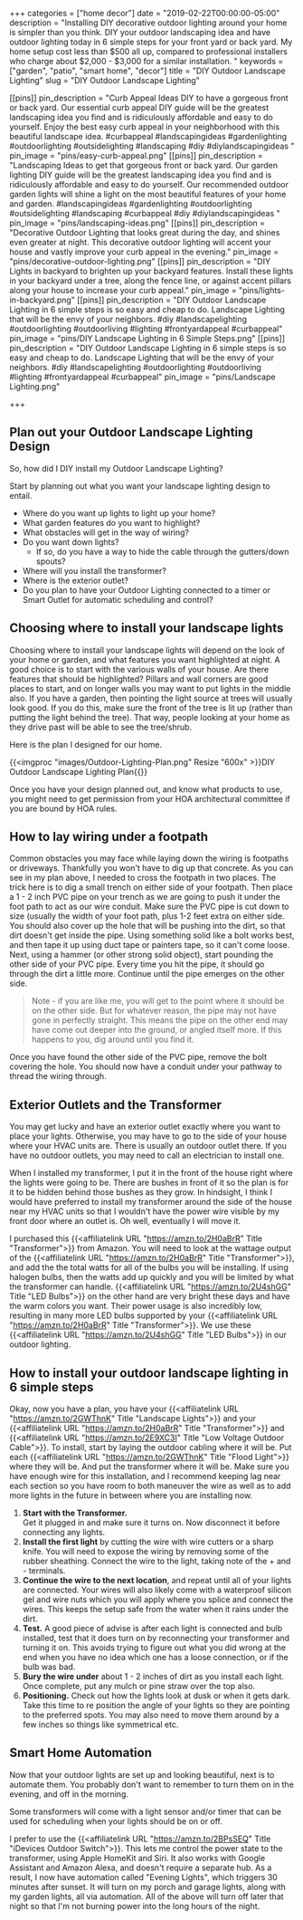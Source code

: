 +++
categories = ["home decor"]
date = "2019-02-22T00:00:00-05:00"
description = "Installing DIY decorative outdoor lighting around your home is simpler than you think.  DIY your outdoor landscaping idea and have outdoor lighting today in 6 simple steps for your front yard or back yard.  My home setup cost less than $500 all up, compared to professional installers who charge about $2,000 - $3,000 for a similar installation. "
keywords = ["garden", "patio", "smart home", "decor"]
title = "DIY Outdoor Landscape Lighting"
slug = "DIY Outdoor Landscape Lighting"

[[pins]]
pin_description = "Curb Appeal Ideas DIY to have a gorgeous front or back yard.  Our essential curb appeal DIY guide will be the greatest landscaping idea you find and is ridiculously affordable and easy to do yourself. Enjoy the best easy curb appeal in your neighborhood with this beautiful landscape idea. #curbappeal #landscapingideas #gardenlighting #outdoorlighting #outsidelighting #landscaping  #diy #diylandscapingideas  "
pin_image = "pins/easy-curb-appeal.png"
[[pins]]
pin_description = "Landscaping Ideas to get that gorgeous front or back yard.  Our garden lighting DIY guide will be the greatest landscaping idea you find and is ridiculously affordable and easy to do yourself. Our recommended outdoor garden lights will shine a light on the most beautiful features of your home and garden. #landscapingideas #gardenlighting #outdoorlighting #outsidelighting #landscaping #curbappeal #diy #diylandscapingideas  "
pin_image = "pins/landscaping-ideas.png"
[[pins]]
pin_description = "Decorative Outdoor Lighting that looks great during the day, and shines even greater at night.  This decorative outdoor lighting will accent your house and vastly improve your curb appeal in the evening."
pin_image = "pins/decorative-outdoor-lighting.png"
[[pins]]
pin_description = "DIY Lights in backyard to brighten up your backyard features.  Install these lights in your backyard under a tree, along the fence line, or against accent pillars along your house to increase your curb appeal."
pin_image = "pins/lights-in-backyard.png"
[[pins]]
pin_description = "DIY Outdoor Landscape Lighting in 6 simple steps is so easy and cheap to do. Landscape Lighting that will be the envy of your neighbors. #diy #landscapelighting #outdoorlighting #outdoorliving #lighting #frontyardappeal #curbappeal"
pin_image = "pins/DIY Landscape Lighting in 6 Simple Steps.png"
[[pins]]
pin_description = "DIY Outdoor Landscape Lighting in 6 simple steps is so easy and cheap to do. Landscape Lighting that will be the envy of your neighbors. #diy #landscapelighting #outdoorlighting #outdoorliving #lighting #frontyardappeal #curbappeal"
pin_image = "pins/Landscape Lighting.png"

+++
## Plan out your Outdoor Landscape Lighting Design

So, how did I DIY install my Outdoor Landscape Lighting?

Start by planning out what you want your landscape lighting design to entail.

* Where do you want up lights to light up your home?
* What garden features do you want to highlight?
* What obstacles will get in the way of wiring?
* Do you want down lights?
  * If so, do you have a way to hide the cable through the gutters/down spouts?
* Where will you install the transformer?
* Where is the exterior outlet?
* Do you plan to have your Outdoor Lighting connected to a timer or Smart Outlet for automatic scheduling and control?

## Choosing where to install your landscape lights

Choosing where to install your landscape lights will depend on the look of your home or garden, and what features you want highlighted at night.  A good choice is to start with the various walls of your house.  Are there features that should be highlighted?  Pillars and wall corners are good places to start, and on longer walls you may want to put lights in the middle also.  If you have a garden, then pointing the light source at trees will usually look good.  If you do this, make sure the front of the tree is lit up (rather than putting the light behind the tree).  That way, people looking at your home as they drive past will be able to see the tree/shrub.

Here is the plan I designed for our home.

{{<imgproc "images/Outdoor-Lighting-Plan.png" Resize "600x" >}}DIY Outdoor Landscape Lighting Plan{{</imgproc>}}

Once you have your design planned out, and know what products to use, you might need to get permission from your HOA architectural committee if you are bound by HOA rules.

## How to lay wiring under a footpath

Common obstacles you may face while laying down the wiring is footpaths or driveways.  Thankfully you won't have to dig up that concrete.  As you can see in my plan above, I needed to cross the footpath in two places.  The trick here is to dig a small trench on either side of your footpath.  Then place a 1 - 2 inch PVC pipe on your trench as we are going to push it under the foot path to act as our wire conduit.  Make sure the PVC pipe is cut down to size (usually the width of your foot path, plus 1-2 feet extra on either side. You should also cover up the hole that will be pushing into the dirt, so that dirt doesn't get inside the pipe.  Using something solid like a bolt works best, and then tape it up using duct tape or painters tape, so it can't come loose.  Next, using a hammer (or other strong solid object), start pounding the other side of your PVC pipe.  Every time you hit the pipe, it should go through the dirt a little more.  Continue until the pipe emerges on the other side.

> Note - if you are like me, you will get to the point where it should be on the other side.  But for whatever reason, the pipe may not have gone in perfectly straight.  This means the pipe on the other end may have come out deeper into the ground, or angled itself more.  If this happens to you, dig around until you find it.

Once you have found the other side of the PVC pipe, remove the bolt covering the hole.  You should now have a conduit under your pathway to thread the wiring through.

## Exterior Outlets and the Transformer

You may get lucky and have an exterior outlet exactly where you want to place your lights.  Otherwise, you may have to go to the side of your house where your HVAC units are.  There is usually an outdoor outlet there.  If you have no outdoor outlets, you may need to call an electrician to install one.

When I installed my transformer, I put it in the front of the house right where the lights were going to be. There are bushes in front of it so the plan is for it to be hidden behind those bushes as they grow. In hindsight, I think I would have preferred to install my transformer around the side of the house near my HVAC units so that I wouldn't have the power wire visible by my front door where an outlet is.  Oh well, eventually I will move it.

I purchased this {{<affiliatelink URL "https://amzn.to/2H0aBrR" Title "Transformer">}} from Amazon.  You will need to look at the wattage output of the {{<affiliatelink URL "https://amzn.to/2H0aBrR" Title "Transformer">}}, and add the the total watts for all of the bulbs you will be installing.  If using halogen bulbs, then the watts add up quickly and you will be limited by what the transformer can handle.  {{<affiliatelink URL "https://amzn.to/2U4shGG" Title "LED Bulbs">}} on the other hand are very bright these days and have the warm colors you want.  Their power usage is also incredibly low, resulting in many more LED bulbs supported by your {{<affiliatelink URL "https://amzn.to/2H0aBrR" Title "Transformer">}}.  We use these {{<affiliatelink URL "https://amzn.to/2U4shGG" Title "LED Bulbs">}}  in our outdoor lighting.

## How to install your outdoor landscape lighting in 6 simple steps

Okay, now you have a plan, you have your {{<affiliatelink URL "https://amzn.to/2GWThnK" Title "Landscape Lights">}} and your {{<affiliatelink URL "https://amzn.to/2H0aBrR" Title "Transformer">}} and {{<affiliatelink URL "https://amzn.to/2E9XC3I" Title "Low Voltage Outdoor Cable">}}.  To install, start by laying the outdoor cabling where it will be.  Put each {{<affiliatelink URL "https://amzn.to/2GWThnK" Title "Flood Light">}} where they will be.  And put the transformer where it will be.  Make sure you have enough wire for this installation, and I recommend keeping lag near each section so you have room to both maneuver the wire as well as to add more lights in the future in between where you are installing now.

1. **Start with the Transformer.**    
   Get it plugged in and make sure it turns on.  Now disconnect it before connecting any lights.
2. **Install the first light** by cutting the wire with wire cutters or a sharp knife.  You will need to expose the wiring by removing some of the rubber sheathing.  Connect the wire to the light, taking note of the + and - terminals.  
3. **Continue the wire to the next location**, and repeat until all of your lights are connected.  Your wires will also likely come with a waterproof silicon gel and wire nuts which you will apply where you splice and connect the wires.  This keeps the setup safe from the water when it rains under the dirt.
4. **Test.**  A good piece of advise is after each light is connected and bulb installed, test that it does turn on by reconnecting your transformer and turning it on.  This avoids trying to figure out what you did wrong at the end when you have no idea which one has a loose connection, or if the bulb was bad.
5. **Bury the wire under** about 1 - 2 inches of dirt as you install each light.  Once complete, put any mulch or pine straw over the top also.
6. **Positioning.**  Check out how the lights look at dusk or when it gets dark.  Take this time to re position the angle of your lights so they are pointing to the preferred spots.  You may also need to move them around by a few inches so things like symmetrical etc.

## Smart Home Automation

Now that your outdoor lights are set up and looking beautiful, next is to automate them.  You probably don't want to remember to turn them on in the evening, and off in the morning.

Some transformers will come with a light sensor and/or timer that can be used for scheduling when your lights should be on or off.

I prefer to use the {{<affiliatelink URL "https://amzn.to/2BPsSEQ" Title "iDevices Outdoor Switch">}}.  This lets me control the power state to the transformer, using Apple HomeKit and Siri.  It also works with Google Assistant and Amazon Alexa, and doesn't require a separate hub.  As a result, I now have automation called "Evening Lights", which triggers 30 minutes after sunset.  It will turn on my porch and garage lights, along with my garden lights, all via automation.  All of the above will turn off later that night so that I'm not burning power into the long hours of the night.

